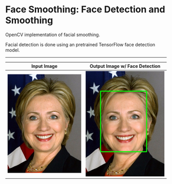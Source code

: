 # Face Smoothing: Face Detection and Smoothing

OpenCV implementation of facial smoothing. 

Facial detection is done using an pretrained TensorFlow face detection model.

---

Input Image             |  Output Image w/ Face Detection
:-------------------------:|:-------------------------:
![alt text](https://github.com/5starkarma/face-smoothing/blob/main/data/images/hillary_clinton.jpg?raw=true "Input image")  |  ![alt text](https://github.com/5starkarma/face-smoothing/blob/main/data/output/output_with_bbox0.jpg?raw=true "Output image")
